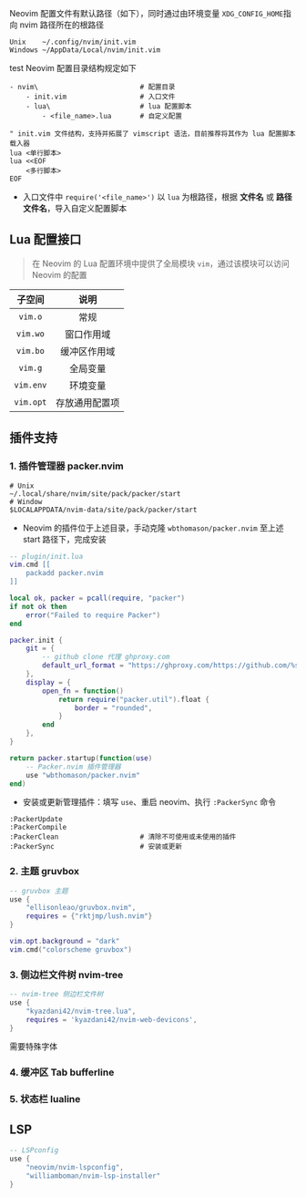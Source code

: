 Neovim 配置文件有默认路径（如下），同时通过由环境变量 `XDG_CONFIG_HOME`指向 nvim 路径所在的根路径

```shell
Unix    ~/.config/nvim/init.vim
Windows ~/AppData/Local/nvim/init.vim
```
test
Neovim 配置目录结构规定如下

```shell
- nvim\							# 配置目录
	- init.vim					# 入口文件
	- lua\						# lua 配置脚本
		- <file_name>.lua		# 自定义配置
```

```vim
" init.vim 文件结构，支持并拓展了 vimscript 语法，目前推荐将其作为 lua 配置脚本载入器
lua <单行脚本>
lua <<EOF
	<多行脚本>
EOF
```

+   入口文件中 `require('<file_name>')` 以 `lua` 为根路径，根据 **文件名** 或 **路径文件名**，导入自定义配置脚本

## Lua 配置接口

>   在 Neovim 的 Lua 配置环境中提供了全局模块 `vim`，通过该模块可以访问 Neovim 的配置

|  子空间   |      说明      |
| :-------: | :------------: |
|  `vim.o`  |      常规      |
| `vim.wo`  |   窗口作用域   |
| `vim.bo`  |  缓冲区作用域  |
|  `vim.g`  |    全局变量    |
| `vim.env` |    环境变量    |
| `vim.opt` | 存放通用配置项 |

## 插件支持

### 1. 插件管理器 packer.nvim

```shell
# Unix
~/.local/share/nvim/site/pack/packer/start
# Window
$LOCALAPPDATA/nvim-data/site/pack/packer/start
```

+   Neovim 的插件位于上述目录，手动克隆 `wbthomason/packer.nvim` 至上述 start 路径下，完成安装

```lua
-- plugin/init.lua
vim.cmd [[
    packadd packer.nvim
]]

local ok, packer = pcall(require, "packer")
if not ok then
    error("Failed to require Packer")
end

packer.init {
    git = {
        -- github clone 代理 ghproxy.com
        default_url_format = "https://ghproxy.com/https://github.com/%s",
    },
    display = {
        open_fn = function()
            return require("packer.util").float {
                border = "rounded",
            }
        end
    },
}

return packer.startup(function(use)
    -- Packer.nvim 插件管理器
    use "wbthomason/packer.nvim"
end)
```

+   安装或更新管理插件：填写 `use`、重启 neovim、执行 `:PackerSync` 命令

```shell
:PackerUpdate
:PackerCompile
:PackerClean					# 清除不可使用或未使用的插件
:PackerSync						# 安装或更新
```

### 2. 主题 gruvbox

```lua
-- gruvbox 主题
use {
    "ellisonleao/gruvbox.nvim",
    requires = {"rktjmp/lush.nvim"}
}
```

```lua
vim.opt.background = "dark"
vim.cmd("colorscheme gruvbox")
```

### 3. 侧边栏文件树 nvim-tree

```lua
-- nvim-tree 侧边栏文件树
use {
    "kyazdani42/nvim-tree.lua",
    requires = 'kyazdani42/nvim-web-devicons',
}
```

需要特殊字体

### 4. 缓冲区 Tab bufferline

### 5. 状态栏 lualine

## LSP

```lua
-- LSPconfig
use {
	"neovim/nvim-lspconfig",
    "williamboman/nvim-lsp-installer"
}
```

